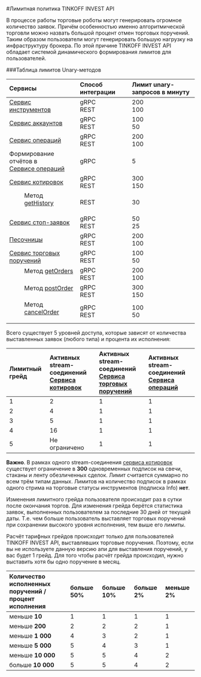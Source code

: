 #Лимитная политика TINKOFF INVEST API

В процессе работы торговые роботы могут генерировать огромное количество заявок. Причём особенностью именно 
алгоритмической торговли можно назвать большой процент отмен торговых поручений. Таким образом пользователи 
могут генерировать большую нагрузку на инфраструктуру брокера. По этой причине TINKOFF INVEST API 
обладает системой динамического формирования лимитов для пользователей. 

###Таблица лимитов Unary-методов

| Сервисы                                                                      | Способ интеграции | Лимит unary-запросов в минуту |
|:-----------------------------------------------------------------------------|:------------------|:------------------------------|
| [Сервис инструментов](/investAPI/head-instruments/)                          | gRPC<br/>REST     | 200      <br/>100             |
| [Сервис аккаунтов](/investAPI/head-users/)                                   | gRPC<br/>REST     | 100<br/>50                    |
| [Сервис операций](/investAPI/head-operations/)                               | gRPC<br/>REST     | 200<br/>100                   |
| Формирование отчётов в</br>[Сервисе операций](/investAPI/head-operations/)   | gRPC              | 5                             |
| [Сервис котировок](/investAPI/head-marketdata/)                              | gRPC<br/>REST     | 300        <br/>150           |
| <dl><dd> Метод [getHistory](/investAPI/get_history)</dd></dl>                | REST              | 30                            |
| [Сервис стоп-заявок](/investAPI/head-stoporders/)                            | gRPC<br/>REST     | 50<br/>25                     |
| [Песочницы](/investAPI/head-sandbox/)                                        | gRPC<br/>REST     | 200        <br/>100           |
| [Сервис торговых поручений](/investAPI/head-orders/)                         | gRPC<br/>REST     | 100<br/>50                    |
 | <dl><dd> Метод [getOrders](/investAPI/orders#getorders)</dd></dl>            | gRPC<br/>REST     | 200<br/>100                   |
 | <dl><dd>Метод [postOrder](/investAPI/orders#postorder)     </dd></dl>        | gRPC<br/>REST     | 300<br/>150                   |
| <dl><dd>  Метод [cancelOrder](/investAPI/orders#cancelorder)    </dd></dl>   | gRPC<br/>REST     | 100<br/>50                    |



Всего существует 5 уровней доступа, которые зависят от количества выставленных заявок (любого типа) и
процента их исполнения:

| Лимитный грейд   | Активных stream-соединений</br>[Сервиса котировок](/investAPI/head-marketdata/) | Активных stream-соединений</br>[Сервиса торговых поручений](/investAPI/head-orders/) | Активных stream-соединений</br>[Сервиса операций](/investAPI/head-operations/) |
| :-------------   |:--------------------------------------------------------------------------------| :-------------- |:-------------------------------------------------------------------------------|
| 1                | 2                                                                               | 1               | 1                                                                              |
| 2                | 4                                                                               | 1               | 1                                                                              |
| 3                | 5                                                                               | 1               | 1                                                                              |
| 4                | 16                                                                              | 1               | 1                                                                              |
| 5                | Не ограничено                                                                   | 1               | 1                                                                              |

**Важно**. В рамках одного stream-соединения [сервиса котировок](/investAPI/head-marketdata/) существует 
ограничение в **300** одновременных подписок на свечи, стаканы и ленту обезличенных сделок. Лимит считается
суммарно по всем трём типам данных. Лимитов на количество подписок в рамках одного стрима на торговые
статусы инструментов (подписка Info) **нет**. 

Изменения лимитного грейда пользователя происходит раз в сутки после окончания торгов. Для изменения
грейда берётся статистика заявок, выполненных пользователем за последние 30 дней от текущей даты. 
Т.е. чем больше пользователь выставляет торговых поручений при сохранении высокого уровня исполнения, 
тем выше его лимиты.

Расчёт тарифных грейдов происходит только для пользователей TINKOFF INVEST API,
выставлявших торговые поручения. Поэтому, если вы не используете данную
версию апи для выставления поручений, у вас будет 1 грейд. 
Для того чтобы расчёт грейда происходил, нужно выставить хотя бы одно поручение
в месяц.

| Количество исполненных поручений / </br> процент исполнения | больше 50% | больше 10% | больше 2% | меньше 2% |
| :-------------------- | :--------- | :--------- | :--------- | :--------- |
| меньше **10**         | 1          | 1          | 1          | 1          | 
| меньше **200**        | 2          | 2          | 2          | 1          | 
| меньше **1 000**      | 4          | 3          | 2          | 1          | 
| меньше **5 000**      | 5          | 4          | 3          | 1          | 
| меньше **10 000**     | 5          | 5          | 4          | 2          | 
| больше **10 000**     | 5          | 5          | 4          | 2          | 

